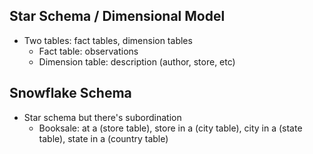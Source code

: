 ## Star Schema / Dimensional Model
- Two tables: fact tables, dimension tables
    * Fact table: observations
    * Dimension table: description (author, store, etc)

## Snowflake Schema
- Star schema but there's subordination
    * Booksale: at a (store table), store in a (city table), city in a (state table), state in a (country table)
